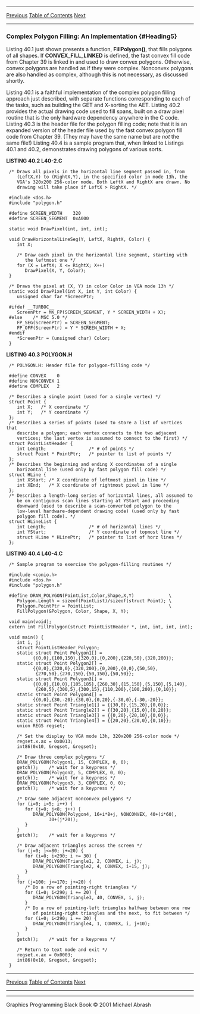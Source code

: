   ------------------------ --------------------------------- --------------------
  [Previous](40-02.html)   [Table of Contents](index.html)   [Next](40-04.html)
  ------------------------ --------------------------------- --------------------

### Complex Polygon Filling: An Implementation {#Heading5}

Listing 40.1 just shown presents a function, **FillPolygon()**, that
fills polygons of all shapes. If **CONVEX\_FILL\_LINKED** is defined,
the fast convex fill code from Chapter 39 is linked in and used to draw
convex polygons. Otherwise, convex polygons are handled as if they were
complex. Nonconvex polygons are also handled as complex, although this
is not necessary, as discussed shortly.

Listing 40.1 is a faithful implementation of the complex polygon filling
approach just described, with separate functions corresponding to each
of the tasks, such as building the GET and X-sorting the AET. Listing
40.2 provides the actual drawing code used to fill spans, built on a
draw pixel routine that is the only hardware dependency anywhere in the
C code. Listing 40.3 is the header file for the polygon filling code;
note that it is an expanded version of the header file used by the fast
convex polygon fill code from Chapter 39. (They may have the same name
but are *not* the same file!) Listing 40.4 is a sample program that,
when linked to Listings 40.1 and 40.2, demonstrates drawing polygons of
various sorts.

**LISTING 40.2 L40-2.C**

     /* Draws all pixels in the horizontal line segment passed in, from
        (LeftX,Y) to (RightX,Y), in the specified color in mode 13h, the
        VGA's 320x200 256-color mode. Both LeftX and RightX are drawn. No
        drawing will take place if LeftX > RightX. */

     #include <dos.h>
     #include "polygon.h"

     #define SCREEN_WIDTH    320
     #define SCREEN_SEGMENT  0xA000

     static void DrawPixel(int, int, int);

     void DrawHorizontalLineSeg(Y, LeftX, RightX, Color) {
        int X;

        /* Draw each pixel in the horizontal line segment, starting with
           the leftmost one */
        for (X = LeftX; X <= RightX; X++)
           DrawPixel(X, Y, Color);
     }

     /* Draws the pixel at (X, Y) in color Color in VGA mode 13h */
     static void DrawPixel(int X, int Y, int Color) {
        unsigned char far *ScreenPtr;

     #ifdef __TURBOC__
        ScreenPtr = MK_FP(SCREEN_SEGMENT, Y * SCREEN_WIDTH + X);
     #else    /* MSC 5.0 */
        FP_SEG(ScreenPtr) = SCREEN_SEGMENT;
        FP_OFF(ScreenPtr) = Y * SCREEN_WIDTH + X;
     #endif
        *ScreenPtr = (unsigned char) Color;
     }

**LISTING 40.3 POLYGON.H**

     /* POLYGON.H: Header file for polygon-filling code */

     #define CONVEX    0
     #define NONCONVEX 1
     #define COMPLEX   2

     /* Describes a single point (used for a single vertex) */
     struct Point {
        int X;   /* X coordinate */
        int Y;   /* Y coordinate */
     };
     /* Describes a series of points (used to store a list of vertices that
        describe a polygon; each vertex connects to the two adjacent
        vertices; the last vertex is assumed to connect to the first) */
     struct PointListHeader {
        int Length;                /* # of points */
        struct Point * PointPtr;   /* pointer to list of points */
     };
     /* Describes the beginning and ending X coordinates of a single
        horizontal line (used only by fast polygon fill code) */
     struct HLine {
        int XStart; /* X coordinate of leftmost pixel in line */
        int XEnd;   /* X coordinate of rightmost pixel in line */
     };
     /* Describes a length-long series of horizontal lines, all assumed to
        be on contiguous scan lines starting at YStart and proceeding
        downward (used to describe a scan-converted polygon to the
        low-level hardware-dependent drawing code) (used only by fast
        polygon fill code). */
     struct HLineList {
        int Length;                /* # of horizontal lines */
        int YStart;                /* Y coordinate of topmost line */
        struct HLine * HLinePtr;   /* pointer to list of horz lines */
     };

**LISTING 40.4 L40-4.C**

     /* Sample program to exercise the polygon-filling routines */

     #include <conio.h>
     #include <dos.h>
     #include "polygon.h"

     #define DRAW_POLYGON(PointList,Color,Shape,X,Y)             \
        Polygon.Length = sizeof(PointList)/sizeof(struct Point); \
        Polygon.PointPtr = PointList;                            \
        FillPolygon(&Polygon, Color, Shape, X, Y);

     void main(void);
     extern int FillPolygon(struct PointListHeader *, int, int, int, int);

     void main() {
        int i, j;
        struct PointListHeader Polygon;
        static struct Point Polygon1[] =
              {{0,0},{100,150},{320,0},{0,200},{220,50},{320,200}};
        static struct Point Polygon2[] =
              {{0,0},{320,0},{320,200},{0,200},{0,0},{50,50},
               {270,50},{270,150},{50,150},{50,50}};
        static struct Point Polygon3[] =
              {{0,0},{10,0},{105,185},{260,30},{15,150},{5,150},{5,140},
               {260,5},{300,5},{300,15},{110,200},{100,200},{0,10}};
        static struct Point Polygon4[] =
              {{0,0},{30,-20},{30,0},{0,20},{-30,0},{-30,-20}};
        static struct Point Triangle1[] = {{30,0},{15,20},{0,0}};
        static struct Point Triangle2[] = {{30,20},{15,0},{0,20}};
        static struct Point Triangle3[] = {{0,20},{20,10},{0,0}};
        static struct Point Triangle4[] = {{20,20},{20,0},{0,10}};
        union REGS regset;

        /* Set the display to VGA mode 13h, 320x200 256-color mode */
        regset.x.ax = 0x0013;
        int86(0x10, &regset, &regset);

        /* Draw three complex polygons */
        DRAW_POLYGON(Polygon1, 15, COMPLEX, 0, 0);
        getch();    /* wait for a keypress */
        DRAW_POLYGON(Polygon2, 5, COMPLEX, 0, 0);
        getch();    /* wait for a keypress */
        DRAW_POLYGON(Polygon3, 3, COMPLEX, 0, 0);
        getch();    /* wait for a keypress */

        /* Draw some adjacent nonconvex polygons */
        for (i=0; i<5; i++) {
           for (j=0; j<8; j++) {
              DRAW_POLYGON(Polygon4, 16+i*8+j, NONCONVEX, 40+(i*60),
                    30+(j*20));
           }
        }
        getch();    /* wait for a keypress */

        /* Draw adjacent triangles across the screen */
        for (j=0; j<=80; j+=20) {
           for (i=0; i<290; i += 30) {
              DRAW_POLYGON(Triangle1, 2, CONVEX, i, j);
              DRAW_POLYGON(Triangle2, 4, CONVEX, i+15, j);
           }
        }
        for (j=100; j<=170; j+=20) {
           /* Do a row of pointing-right triangles */
           for (i=0; i<290; i += 20) {
              DRAW_POLYGON(Triangle3, 40, CONVEX, i, j);
           }
           /* Do a row of pointing-left triangles halfway between one row
              of pointing-right triangles and the next, to fit between */
           for (i=0; i<290; i += 20) {
              DRAW_POLYGON(Triangle4, 1, CONVEX, i, j+10);
           }
        }
        getch();    /* wait for a keypress */

        /* Return to text mode and exit */
        regset.x.ax = 0x0003;
        int86(0x10, &regset, &regset);
     }

  ------------------------ --------------------------------- --------------------
  [Previous](40-02.html)   [Table of Contents](index.html)   [Next](40-04.html)
  ------------------------ --------------------------------- --------------------

* * * * *

Graphics Programming Black Book © 2001 Michael Abrash
